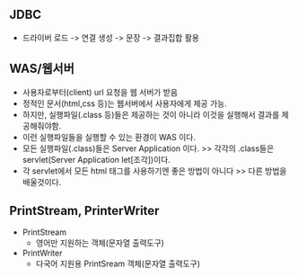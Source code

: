 ## JDBC
- 드라이버 로드 -> 연결 생성 -> 문장 -> 결과집합 활용

## WAS/웹서버
- 사용자로부터(client) url 요청을 웹 서버가 받음
- 정적인 문서(html,css 등)는 웹서버에서 사용자에게 제공 가능.
- 하지만, 실행파일(.class 등)들은 제공하는 것이 아니라 이것을 실행해서 결과를 제공해줘야함.
- 이런 실행파일들을 실행할 수 있는 환경이 WAS 이다.
- 모든 실행파일(.class)들은 Server Application 이다. >> 각각의 .class들은 servlet(Server Application let[조각])이다.
- 각 servlet에서 모든 html 태그를 사용하기엔 좋은 방법이 아니다 >> 다른 방법을 배울것이다.

## PrintStream, PrinterWriter
- PrintStream
  - 영어만 지원하는 객체(문자열 출력도구)
- PrintWriter
  - 다국어 지원용 PrintSream 객체(문자열 출력도구)
